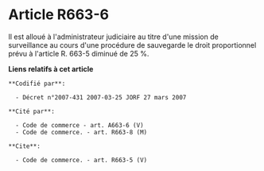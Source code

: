 # Article R663-6

Il est alloué à l'administrateur judiciaire au titre d'une mission de surveillance au cours d'une procédure de sauvegarde le
droit proportionnel prévu à l'article R. 663-5 diminué de 25 %.

**Liens relatifs à cet article**

	**Codifié par**:

	  - Décret n°2007-431 2007-03-25 JORF 27 mars 2007

	**Cité par**:

	  - Code de commerce - art. A663-6 (V)
	  - Code de commerce. - art. R663-8 (M)

	**Cite**:

	  - Code de commerce. - art. R663-5 (V)
